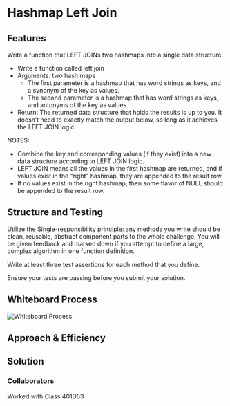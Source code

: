 # Hashmap Left Join

## Features

Write a function that LEFT JOINs two hashmaps into a single data structure.

- Write a function called left join
- Arguments: two hash maps
  - The first parameter is a hashmap that has word strings as keys, and a synonym of the key as values.
  - The second parameter is a hashmap that has word strings as keys, and antonyms of the key as values.
- Return: The returned data structure that holds the results is up to you. It doesn’t need to exactly match the output below, so long as it achieves the LEFT JOIN logic

NOTES:

- Combine the key and corresponding values (if they exist) into a new data structure according to LEFT JOIN logic.
- LEFT JOIN means all the values in the first hashmap are returned, and if values exist in the “right” hashmap, they are appended to the result row.
- If no values exist in the right hashmap, then some flavor of NULL should be appended to the result row.

## Structure and Testing

Utilize the Single-responsibility principle: any methods you write should be clean, reusable, abstract component parts to the whole challenge. You will be given feedback and marked down if you attempt to define a large, complex algorithm in one function definition.

Write at least three test assertions for each method that you define.

Ensure your tests are passing before you submit your solution.

## Whiteboard Process

![Whiteboard Process](./assets/Screenshot%202023-05-30%20at%205.13.30%20PM.png)

## Approach & Efficiency

## Solution
<!-- function leftJoin(hashmap1, hashmap2) {
  let results = [];

  for (let key in hashmap1) {
    let row = [];

    row.push(key);
    row.push(hashmap1[key]);

    if (hashmap2.hasOwnProperty(key)) {
      row.push(hashmap2[key]);
    } else {
      row.push(null);
    }

    results.push(row);
  }

  return results;
} -->

### Collaborators

Worked with Class 401D53
